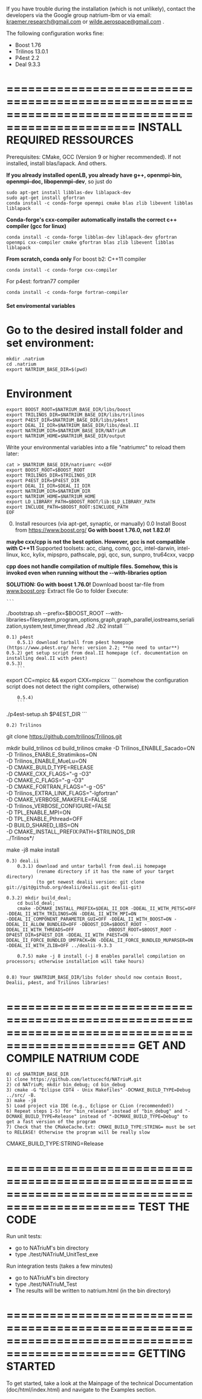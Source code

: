 
If you have trouble during the installation (which is not unlikely), contact the developers via the Google group natrium-lbm
or via email: kraemer.research@gmail.com or wilde.aerospace@gmail.com .

The following configuration works fine:
- Boost 1.76
- Trilinos 13.0.1
- P4est 2.2
- Deal 9.3.3


================================================================================================
   INSTALL REQUIRED RESSOURCES
================================================================================================
Prerequisites: CMake, GCC (Version 9 or higher recommended). If not installed, install blas/lapack. And others.

**If you already installed openLB, you already have g++, openmpi-bin, openmpi-doc, libopenmpi-dev**, so just do
```
sudo apt-get install libblas-dev liblapack-dev
sudo apt-get install gfortran
conda install -c conda-forge openmpi cmake blas zlib libevent libblas liblapack
```

**Conda-forge's cxx-compiler automatically installs the correct c++ compiler (gcc for linux)**
```
conda install -c conda-forge libblas-dev liblapack-dev gfortran openmpi cxx-compiler cmake gfortran blas zlib libevent libblas liblapack
```

**From scratch, conda only**
For boost b2: C++11 compiler
```
conda install -c conda-forge cxx-compiler
```

For p4est: fortran77 compiler
```
conda install -c conda-forge fortran-compiler
```



#### Set enviromental variables
# Go to the desired install folder and set environment:
```
mkdir .natrium
cd .natrium
export NATRIUM_BASE_DIR=$(pwd)
```

# Environment
```
export BOOST_ROOT=$NATRIUM_BASE_DIR/libs/boost
export TRILINOS_DIR=$NATRIUM_BASE_DIR/libs/trilinos
export P4EST_DIR=$NATRIUM_BASE_DIR/libs/p4est
export DEAL_II_DIR=$NATRIUM_BASE_DIR/libs/deal.II
export NATRIUM_DIR=$NATRIUM_BASE_DIR/NATriuM
export NATRIUM_HOME=$NATRIUM_BASE_DIR/output
```

Write your environmental variables into a file "natriumrc" to reload them later:

```
cat > $NATRIUM_BASE_DIR/natriumrc <<EOF
export BOOST_ROOT=$BOOST_ROOT
export TRILINOS_DIR=$TRILINOS_DIR
export P4EST_DIR=$P4EST_DIR
export DEAL_II_DIR=$DEAL_II_DIR
export NATRIUM_DIR=$NATRIUM_DIR
export NATRIUM_HOME=$NATRIUM_HOME
export LD_LIBRARY_PATH=$BOOST_ROOT/lib:$LD_LIBRARY_PATH
export INCLUDE_PATH=$BOOST_ROOT:$INCLUDE_PATH
EOF
```

0) Install resources (via apt-get, synaptic, or manually)
    0.0 Install Boost from https://www.boost.org/ **Go with boost 1.76.0, not 1.82.0!**	

**maybe cxx/cpp is not the best option. However, gcc is not compatible with C++11**
Supported toolsets: acc, clang, como, gcc, intel-darwin, intel-linux, kcc, kylix, mipspro, pathscale, pgi, qcc, sun, sunpro, tru64cxx, vacpp

**cpp does not handle compilation of multiple files. Somehow, this is invoked even when running without the --with-libraries option**

**SOLUTION: Go with boost 1.76.0!**
    	Download boost tar-file from www.boost.org:
    	Extract file
	Go to folder
	Execute:
    	
	```
./bootstrap.sh --prefix=$BOOST_ROOT --with-libraries=filesystem,program_options,graph,graph_parallel,iostreams,serialization,system,test,timer,thread
./b2
./b2 install
	```
    
    0.1) p4est
    	0.5.1) download tarball from p4est homepage (https://www.p4est.org/ here: version 2.2; **no need to untar**)
	0.5.2) get setup script from deal.II homepage (cf. documentation on installing deal.II with p4est)
	0.5.3) 
		```
export CC=mpicc && export CXX=mpicxx
		```
		(somehow the configuration script does not detect the right compilers, otherwise)
		
    	0.5.4) 
		```
./p4est-setup.sh <p4est tarball> $P4EST_DIR
		```

    0.2) Trilinos
	
git clone https://github.com/trilinos/Trilinos.git

mkdir build_trilinos
cd build_trilinos
cmake 	-D Trilinos_ENABLE_Sacado=ON \
-D Trilinos_ENABLE_Stratimikos=ON \
-D Trilinos_ENABLE_MueLu=ON \
-D CMAKE_BUILD_TYPE=RELEASE \
-D CMAKE_CXX_FLAGS="-g -O3" \
-D CMAKE_C_FLAGS="-g -O3" \
-D CMAKE_FORTRAN_FLAGS="-g -O5" \
-D Trilinos_EXTRA_LINK_FLAGS="-lgfortran" \
-D CMAKE_VERBOSE_MAKEFILE=FALSE \
-D Trilinos_VERBOSE_CONFIGURE=FALSE \
-D TPL_ENABLE_MPI=ON \
-D TPL_ENABLE_Pthread=OFF \
-D BUILD_SHARED_LIBS=ON \
-D CMAKE_INSTALL_PREFIX:PATH=$TRILINOS_DIR \
../Trilinos*/

make -j8
make install
	

    0.3) deal.ii
        0.3.1) download and untar tarball from deal.ii homepage
        	   (rename directory if it has the name of your target directory)
        	   (to get newest dealii version: git clone git://git@github.org/dealii/dealii.git dealii-git)
        
	0.3.2) mkdir build_deal; 
		cd build_deal; 
		cmake -DCMAKE_INSTALL_PREFIX=$DEAL_II_DIR -DDEAL_II_WITH_PETSC=OFF -DDEAL_II_WITH_TRILINOS=ON -DDEAL_II_WITH_MPI=ON 						-DDEAL_II_COMPONENT_PARAMETER_GUI=OFF -DDEAL_II_WITH_BOOST=ON -DDEAL_II_ALLOW_BUNDLED=OFF -DBOOST_DIR=$BOOST_ROOT -DDEAL_II_WITH_THREADS=OFF 			-DBOOST_ROOT=$BOOST_ROOT -DP4EST_DIR=$P4EST_DIR -DDEAL_II_WITH_P4EST=ON -DDEAL_II_FORCE_BUNDLED_UMFPACK=ON -DDEAL_II_FORCE_BUNDLED_MUPARSER=ON 			-DDEAL_II_WITH_ZLIB=OFF ../dealii-9.3.3
	
        0.7.5) make -j 8 install (-j 8 enables parallel compilation on  processors; otherwise installation will take hours)

 
 	0.8) Your $NATRIUM_BASE_DIR/libs folder should now contain Boost, Dealii, p4est, and Trilinos libraries! 
        


================================================================================================
   GET AND COMPILE NATRIUM CODE
================================================================================================
	0) cd $NATRIUM_BASE_DIR
	1) clone https://github.com/lettucecfd/NATriuM.git
	2) cd NATriuM; mkdir bin_debug; cd bin_debug
	3) cmake -G "Eclipse CDT4 - Unix Makefiles" -DCMAKE_BUILD_TYPE=Debug ../src/ -B.
	3) make -j8
	5) Load project via IDE (e.g., Eclipse or CLion (recommended))
	6) Repeat steps 1-5) for "bin_release" instead of "bin_debug" and "-DCMAKE_BUILD_TYPE=Release" instead of "-DCMAKE_BUILD_TYPE=Debug" to get a fast version of the program
	7) Check that the CMakeCache.txt: CMAKE_BUILD_TYPE:STRING= must be set to RELEASE! Otherwise the program will be really slow
CMAKE_BUILD_TYPE:STRING=Release



        
================================================================================================
   TEST THE CODE 
================================================================================================

Run unit tests:
   - go to NATriuM's bin directory
   - type ./test/NATriuM_UnitTest_exe

Run integration tests (takes a few minutes)
   - go to NATriuM's bin directory
   - type ./test/NATriuM_Test
   - The results will be written to natrium.html (in the bin directory)


================================================================================================
  GETTING STARTED
================================================================================================
To get started, take a look at the Mainpage of the technical Documentation (doc/html/index.html)
and navigate to the Examples section.
        

